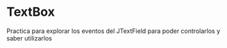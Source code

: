 # TextBox

Practica para explorar los eventos del JTextField para poder controlarlos y saber utilizarlos
